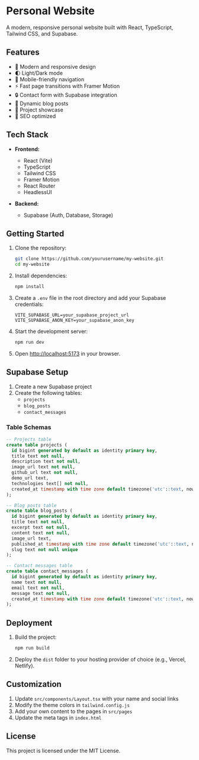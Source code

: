 # Personal Website

A modern, responsive personal website built with React, TypeScript, Tailwind CSS, and Supabase.

## Features

- 🎨 Modern and responsive design
- 🌓 Light/Dark mode
- 📱 Mobile-friendly navigation
- ⚡ Fast page transitions with Framer Motion
- 🔒 Contact form with Supabase integration
- 📝 Dynamic blog posts
- 💼 Project showcase
- 🎯 SEO optimized

## Tech Stack

- **Frontend:**
  - React (Vite)
  - TypeScript
  - Tailwind CSS
  - Framer Motion
  - React Router
  - HeadlessUI

- **Backend:**
  - Supabase (Auth, Database, Storage)

## Getting Started

1. Clone the repository:
   ```bash
   git clone https://github.com/yourusername/my-website.git
   cd my-website
   ```

2. Install dependencies:
   ```bash
   npm install
   ```

3. Create a `.env` file in the root directory and add your Supabase credentials:
   ```env
   VITE_SUPABASE_URL=your_supabase_project_url
   VITE_SUPABASE_ANON_KEY=your_supabase_anon_key
   ```

4. Start the development server:
   ```bash
   npm run dev
   ```

5. Open [http://localhost:5173](http://localhost:5173) in your browser.

## Supabase Setup

1. Create a new Supabase project
2. Create the following tables:
   - `projects`
   - `blog_posts`
   - `contact_messages`

### Table Schemas

```sql
-- Projects table
create table projects (
  id bigint generated by default as identity primary key,
  title text not null,
  description text not null,
  image_url text not null,
  github_url text not null,
  demo_url text,
  technologies text[] not null,
  created_at timestamp with time zone default timezone('utc'::text, now()) not null
);

-- Blog posts table
create table blog_posts (
  id bigint generated by default as identity primary key,
  title text not null,
  excerpt text not null,
  content text not null,
  image_url text,
  published_at timestamp with time zone default timezone('utc'::text, now()) not null,
  slug text not null unique
);

-- Contact messages table
create table contact_messages (
  id bigint generated by default as identity primary key,
  name text not null,
  email text not null,
  message text not null,
  created_at timestamp with time zone default timezone('utc'::text, now()) not null
);
```

## Deployment

1. Build the project:
   ```bash
   npm run build
   ```

2. Deploy the `dist` folder to your hosting provider of choice (e.g., Vercel, Netlify).

## Customization

1. Update `src/components/Layout.tsx` with your name and social links
2. Modify the theme colors in `tailwind.config.js`
3. Add your own content to the pages in `src/pages`
4. Update the meta tags in `index.html`

## License

This project is licensed under the MIT License. 